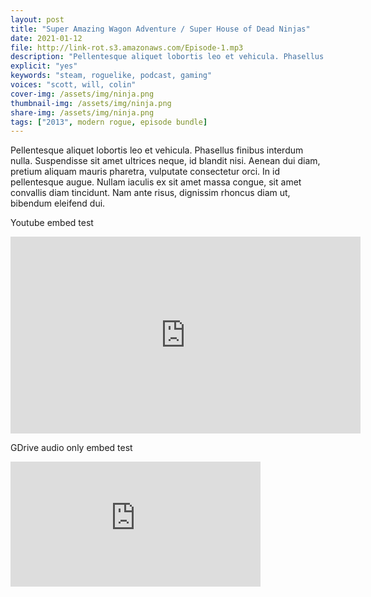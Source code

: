 ```yaml
---
layout: post
title: "Super Amazing Wagon Adventure / Super House of Dead Ninjas"
date: 2021-01-12
file: http://link-rot.s3.amazonaws.com/Episode-1.mp3
description: "Pellentesque aliquet lobortis leo et vehicula. Phasellus finibus interdum nulla. Suspendisse sit amet ultrices neque, id blandit nisi. Aenean dui diam, pretium aliquam mauris pharetra, vulputate consectetur orci. In id pellentesque augue. Nullam iaculis ex sit amet massa congue, sit amet convallis diam tincidunt. Nam ante risus, dignissim rhoncus diam ut, bibendum eleifend dui."
explicit: "yes" 
keywords: "steam, roguelike, podcast, gaming"
voices: "scott, will, colin"
cover-img: /assets/img/ninja.png
thumbnail-img: /assets/img/ninja.png
share-img: /assets/img/ninja.png
tags: ["2013", modern rogue, episode bundle]
---
```



Pellentesque aliquet lobortis leo et vehicula. Phasellus finibus interdum nulla. Suspendisse sit amet ultrices neque, id blandit nisi. Aenean dui diam, pretium aliquam mauris pharetra, vulputate consectetur orci. In id pellentesque augue. Nullam iaculis ex sit amet massa congue, sit amet convallis diam tincidunt. Nam ante risus, dignissim rhoncus diam ut, bibendum eleifend dui.



Youtube embed test

<div class="embed-responsive embed-responsive-16by9">
<iframe width="560" height="315" src="https://www.youtube.com/embed/RyPa11y8O9U" title="YouTube video player" frameborder="0" allow="accelerometer; autoplay; clipboard-write; encrypted-media; gyroscope; picture-in-picture" allowfullscreen></iframe>
</div>


GDrive audio only embed test

<iframe
  frameborder="0"
  width="400"
  height="200"
  src="https://drive.google.com/file/d/1vBGkfU0s1R1FDsNj17tePSRUAVIM-bDg/preview">
</iframe>
